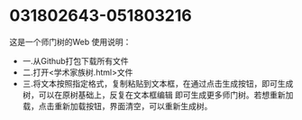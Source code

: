 # 031802643-051803216
这是一个师门树的Web
使用说明：
- 一.从Github打包下载所有文件
- 二.打开<学术家族树.html>文件
- 三.将文本按照指定格式，复制粘贴到文本框，在通过点击生成按钮，即可生成树，可以在原树基础上，反复在文本框编辑
  即可生成更多师门树。若想重新加载，点击重新加载按钮，界面清空，可以重新生成树。
